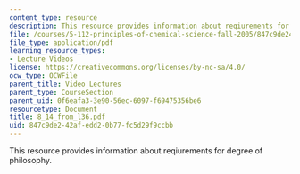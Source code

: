 ```yaml
---
content_type: resource
description: This resource provides information about reqiurements for degree of philosophy.
file: /courses/5-112-principles-of-chemical-science-fall-2005/847c9de242afedd20b77fc5d29f9ccbb_8_14_from_l36.pdf
file_type: application/pdf
learning_resource_types:
- Lecture Videos
license: https://creativecommons.org/licenses/by-nc-sa/4.0/
ocw_type: OCWFile
parent_title: Video Lectures
parent_type: CourseSection
parent_uid: 0f6eafa3-3e90-56ec-6097-f69475356be6
resourcetype: Document
title: 8_14_from_l36.pdf
uid: 847c9de2-42af-edd2-0b77-fc5d29f9ccbb
---
```

This resource provides information about reqiurements for degree of philosophy.